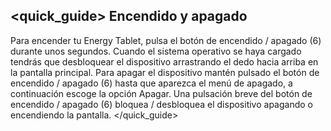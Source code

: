 ## <quick_guide> Encendido y apagado

Para encender tu Energy Tablet, pulsa el botón de encendido / apagado (6) durante unos segundos. Cuando el sistema operativo se haya cargado tendrás que desbloquear el dispositivo arrastrando el dedo hacia arriba en la pantalla principal. Para apagar el dispositivo mantén pulsado el botón de encendido / apagado (6) hasta que aparezca el menú de apagado, a continuación escoge la opción Apagar. Una pulsación breve del botón de encendido / apagado (6) bloquea / desbloquea el dispositivo apagando o encendiendo la pantalla.
</quick_guide>
 
